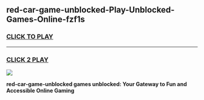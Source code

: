 
## red-car-game-unblocked-Play-Unblocked-Games-Online-fzf1s
<h3>
<a href="https://premium76.site?title=red-car-game-unblocked&ref=24A">CLICK TO PLAY</a></h3>
<hr>

<h3>
<a href="https://premium76.site?title=red-car-game-unblocked&ref=24A">CLICK 2 PLAY</a>
  
</h3>

<a href="https://premium76.site?title=red-car-game-unblocked&ref=24A"><img src="https://clearcache.store/games.png"></a>


**red-car-game-unblocked games unblocked: Your Gateway to Fun and Accessible Online Gaming**
